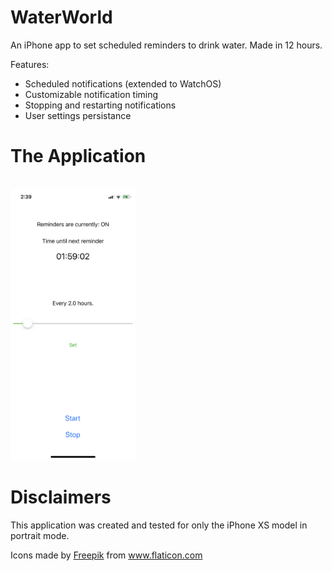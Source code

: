 # WaterWorld
An iPhone app to set scheduled reminders to drink water. Made in 12 hours.

Features:
- Scheduled notifications (extended to WatchOS)
- Customizable notification timing
- Stopping and restarting notifications
- User settings persistance


# The Application

<br/>
<img src="WaterWorldDemo.png" alt="WaterWorld Demo Capture" width="200"/>
<br/>

# Disclaimers
This application was created and tested for only the iPhone XS model in portrait mode.

<div>Icons made by <a href="https://www.flaticon.com/authors/freepik" title="Freepik">Freepik</a> from <a href="https://www.flaticon.com/" title="Flaticon">www.flaticon.com</a></div>
